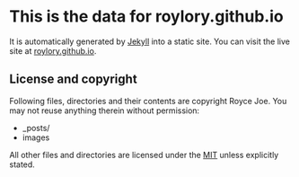 # This is the data for roylory.github.io

It is automatically generated by [Jekyll](http://github.com/mojombo/jekyll) into a static site. You can visit the live site at [roylory.github.io](http://roylory.github.io).

## License and copyright

Following files, directories and their contents are copyright Royce Joe. You may not reuse anything therein without permission:

* _posts/
* images

All other files and directories are licensed under the [MIT](http://www.opensource.org/licenses/mit-license.php) unless explicitly stated.